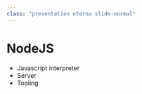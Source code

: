 ```yaml
---
class: "presentation eterna slide-normal"
---
```


# NodeJS
* Javascript interpreter
* Server
* Tooling